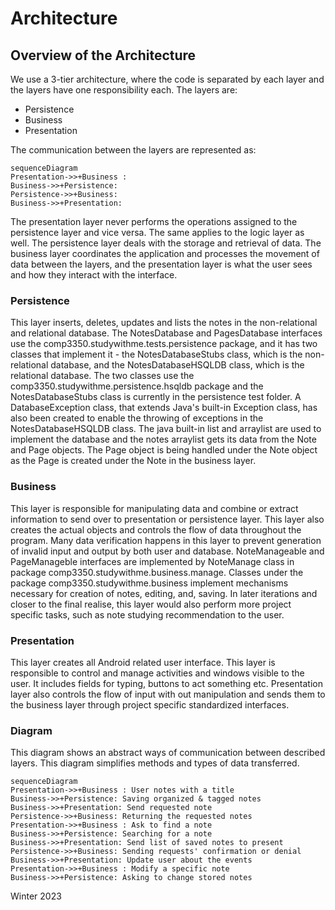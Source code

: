 # Architecture

## Overview of the Architecture
We use a 3-tier architecture, where the code is separated by each layer and the layers have one 
responsibility each. The layers are:
* Persistence
* Business
* Presentation

The communication between the layers are represented as:

<div class="center">

```mermaid
sequenceDiagram    
Presentation->>+Business : 
Business->>+Persistence: 
Persistence->>+Business: 
Business->>+Presentation: 
```
</div>

The presentation layer never performs the operations assigned to the persistence layer and vice versa. 
The same applies to the logic layer as well. The persistence layer deals with the storage and retrieval
of data. The business layer coordinates the application and processes the movement of data between the 
layers, and the presentation layer is what the user sees and how they interact with the interface.

### Persistence
This layer inserts, deletes, updates and lists the notes in the non-relational and relational database. The NotesDatabase and PagesDatabase interfaces use the comp3350.studywithme.tests.persistence package, and it has two classes that implement it - the NotesDatabaseStubs class, which is the non-relational database, and the NotesDatabaseHSQLDB class, which is the relational database. The two classes use the comp3350.studywithme.persistence.hsqldb package and the NotesDatabaseStubs class is currently in the persistence test folder. A DatabaseException class, that extends Java's built-in Exception class, has also been created to enable the throwing of exceptions in the NotesDatabaseHSQLDB class. The java built-in list and arraylist are used to implement the database and the notes arraylist gets its data from the Note and Page objects. The Page object is being handled under the Note object as the Page is created under the Note in the business layer.

### Business
This layer is responsible for manipulating data and combine or extract information to send over to
presentation or persistence layer. This layer also creates the actual objects and controls the flow
of data throughout the program. Many data verification happens in this layer to prevent generation of 
invalid input and output by both user and database. NoteManageable and PageManageble interfaces are implemented 
by NoteManage class in package comp3350.studywithme.business.manage. Classes under the package comp3350.studywithme.business 
implement mechanisms necessary for creation of notes, editing, and, saving. In later iterations
and closer to the final realise, this layer would also perform more project specific tasks, such as 
note studying recommendation to the user.

### Presentation
This layer creates all Android related user interface. This layer is responsible to control and manage 
activities and windows visible to the user. It includes fields for typing, buttons to act something etc.
Presentation layer also controls the flow of input with out manipulation and sends them to the business
layer through project specific standardized interfaces. 

### Diagram
This diagram shows an abstract ways of communication between described layers. This diagram simplifies 
methods and types of data transferred.
<div class="center">

```mermaid
sequenceDiagram    
Presentation->>+Business : User notes with a title
Business->>+Persistence: Saving organized & tagged notes
Business->>+Presentation: Send requested note
Persistence->>+Business: Returning the requested notes
Presentation->>+Business : Ask to find a note
Business->>+Persistence: Searching for a note
Business->>+Presentation: Send list of saved notes to present
Persistence->>+Business: Sending requests' confirmation or denial
Business->>+Presentation: Update user about the events
Presentation->>+Business : Modify a specific note
Business->>+Persistence: Asking to change stored notes
```
</div>


Winter 2023
